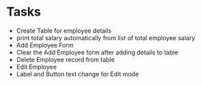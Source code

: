 # Tasks
- Create Table for employee details
- print total salary automatically from list of total employee salary
- Add Employee Form
- Clear the Add Employee form after adding details to table
- Delete Employee record from table
- Edit Employee
- Label and Button text change for Edit mode 